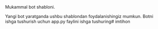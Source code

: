 Mukammal bot shabloni.

Yangi bot yaratganda ushbu shablondan foydalanishingiz mumkun.
Botni ishga tushurish uchun app.py faylini ishga tushuring#   i m t i h o n  
 